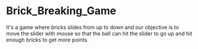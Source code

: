 # Brick_Breaking_Game
It's a game where bricks slides from up to down and our objective is to move the slider with mouse so that the ball can hit the slider to go up and hit enough bricks to get more points.
